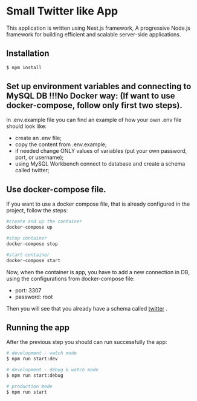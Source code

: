 # Small Twitter like App

This application is written using Nest.js framework, A progressive Node.js framework for building efficient and scalable server-side applications.

## Installation

```bash
$ npm install
```

## Set up environment variables and connecting to MySQL DB !!!No Docker way: (If want to use docker-compose, follow only first two steps).
In .env.example file you can find an example of how your own .env file should look like:
- create an .env file;
- copy the content from .env.example;
- if needed change ONLY values of variables (put your own password, port, or username);
- using MySQL Workbench connect to database and create a schema called twitter;

## Use docker-compose file.
If you want to use a docker compose file, that is already configured in the project, follow the steps:

```bash
#create and up the container
docker-compose up

#stop container 
docker-compose stop

#start container 
docker-compose start
```

Now, when the container is app, you have to add a new connection in DB, using the configurations from docker-compose file:
- port: 3307
- password: root 

Then you will see that you already have a schema called <u>twitter</u> . 

## Running the app
After the previous step you should can run successfully the app:

```bash
# development - watch mode
$ npm run start:dev

# development - debug & watch mode
$ npm run start:debug

# production mode
$ npm run start
```
